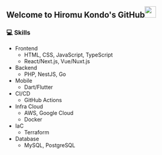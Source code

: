## Welcome to Hiromu Kondo's GitHub<img src = "https://raw.githubusercontent.com/MartinHeinz/MartinHeinz/master/wave.gif" height="30px" width="30px">

### 💻 Skills
* Frontend
  * HTML, CSS, JavaScript, TypeScript
  * React/Next.js, Vue/Nuxt.js
* Backend
  * PHP, NestJS, Go
* Mobile
  * Dart/Flutter
* CI/CD
  * GitHub Actions
* Infra Cloud
  * AWS, Google Cloud
  * Docker
* IaC
  * Terraform
* Database
  * MySQL, PostgreSQL
